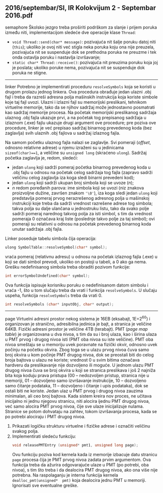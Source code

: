 2016/septembar/SI, IR Kolokvijum 2 - Septembar 2016.pdf
--------------------------------------------------------------------------------
semaphore
Školsko jezgro treba proširiti podrškom za slanje i prijem poruka između niti,
implementacijom sledeće dve operacije klase `Thread`:

- `void Thread::send(char* message)`: pozivajuća nit šalje poruku datoj niti
(`this`); ukoliko je ovoj niti već stigla neka poruka koju ona nije preuzela, pozivajuća
nit se suspenduje dok se prethodna poruka ne preuzme i tek onda ostavlja poruku i
nastavlja izvršavanje;
- `static char* Thread::receive()`: pozivajuća nit preuzima poruku koja joj je
poslata; ukoliko poruke nema, pozivajuća nit se suspenduje dok poruka ne stigne.

--------------------------------------------------------------------------------
linker
Potrebno je implementirati proceduru `resolveSymbols` koja se koristi u drugom prolazu
jednog linkera. Ova procedura obrađuje jedan ulazni .obj fajl i treba da razreši adresna polja
mašinskih instrukcija koja koriste simbole koje taj fajl uvozi. Ulazni i izlazni fajl su
memorijski preslikani, tehnikom virtuelne memorije, tako da se njihov sadržaj može
jednostavno posmatrati kao sadržaj memorije procesa. Na početak memorijski preslikanog
sadržaja ulaznog .obj fajla ukazuje prvi, a na početak tog prepisanog sadržaja u izlaznom
(.exe) fajlu ukazuje drugi argument ove procedure; pre poziva ove procedure, linker je već
prepisao sadržaj binarnog prevedenog koda (bez zaglavlja) svih ulaznih .obj fajlova u sadržaj
izlaznog fajla.

Na samom početku ulaznog fajla nalazi se zaglavlje. Svi pomeraji (*offset*, odnosno relativne
adrese) u njemu izraženi su u jedinicama `sizeof(char)==1`, a veličine su `unsigned long`
(skraćeno `ulong`). Sadržaj početka zaglavlja je, redom, sledeći:

- jedan `ulong` koji sadrži pomeraj početka binarnog prevedenog koda u .obj fajlu u
odnosu na početak celog sadržaja tog fajla (zapravo sadrži veličinu celog zaglavlja iza
koga sledi binarni prevedeni kod);
- jedan `ulong` koji sadrži ukupan broj simbola koji se uvoze (*n*);
- *n* redom poređanih parova: ime simbola koji se uvozi (niz znakova proizvoljne dužine,
završen znakom `'\0'`), iza koga sledi jedan `ulong` koji predstavlja pomeraj prvog
nerazrešenog adresnog polja u mašinskoj instrukciji koje treba da sadrži vrednost
razrešene adrese tog simbola; takva polja su dalje ulančana u jednostruku listu, tako da
svako polje sadrži pomeraj narednog takvog polja za isti simbol, s tim da vrednost
pomeraja 0 označava kraj liste (poslednje takvo polje za taj simbol); ovi pomeraji su
relativni u odnosu na početak prevedenog binarnog koda unutar sadržaja .obj fajla.

Linker poseduje tabelu simbola čija operacija:
```cpp
ulong SymbolTable::resolveSymbol(char* symbol);
```
vraća pomeraj (relativnu adresu) u odnosu na početak izlaznog fajla (.exe) u koji se dati
simbol prevodi, ukoliko on postoji u tabeli, a 0 ako ga nema. Grešku nedefinisanog simbola
treba obraditi pozivom funkcije:
```cpp
int errorSymbolUndefined(char* symbol);
```
Ova funkcija ispisuje korisniku poruku o nedefinisanom datom simbolu i vraća -1, što u tom
slučaju treba da vrati i funkcija `resolveSymbols`. U slučaju uspeha, funkcija
`resolveSymbols` treba da vrati 0.
```cpp
int resolveSymbols (char* inputObj, char* output);
```

--------------------------------------------------------------------------------
page
Virtuelni adresni prostor nekog sistema je 16EB (eksabajt, 1E=$2^{60}$) i organizovan je stranično,
adresibilna jedinica je bajt, a stranica je veličine 64KB. Fizički adresni prostor je veličine 4TB
(terabajt). PMT (*page map table*) je organizovana u dva nivoa, s tim da su i broj ulaza, kao i
širina ulaza u PMT prvog i drugog nivoa isti (PMT oba nivoa su iste veličine). PMT oba nivoa
smeštaju se u memoriju uvek poravnate na fizički okvir, odnosno uvek počinju na početku
okvira. Zbog toga se u ulazu prvog nivoa čuva samo broj okvira u kom počinje PMT drugog
nivoa, dok se preostali biti do celog broja bajtova u ulazu ne koriste; vrednost 0 u svim bitima
označava hardveru da preslikavanje nije dozvoljeno ili moguće. U jednom ulazu PMT drugog
nivoa čuva se broj okvira u koji se stranica preslikava i još 2 najniža bita koja koduju prava
pristupa (00 – nedozvoljen pristup, stranica nije u memoriji, 01 – dozvoljeno samo
izvršavanje instrukcije, 10 – dozvoljeno samo čitanje podataka, 11 – dozvoljeno i čitanje i
upis podataka), dok se ostali biti ne koriste. Jedan ulaz u PMT prvog i drugog nivoa zauzima
minimalan, ali ceo broj bajtova. Kada sistem kreira nov proces, ne učitava inicijalno ni jednu
njegovu stranicu, niti alocira ijednu PMT drugog nivoa, već samo alocira PMT prvog nivoa,
čije sve ulaze inicijalizuje nulama. Stranice se potom dohvataju na zahtev, tokom izvršavanja
procesa, kada se po potrebi alociraju i PMT drugog nivoa.

1. Prikazati logičku strukturu virtuelne i fizičke adrese i označiti veličinu svakog polja.
2. Implementirati sledeću funkciju:
   ```cpp
   void releasePMTEntry (unsigned* pmt1, unsigned long page);
   ```
   Ovu funkciju poziva kod kernela kada iz memorije izbacuje datu stranicu `page` procesa čija je
PMT prvog nivoa zadata prvim argumentom. Ova funkcija treba da ažurira odgovarajuće
ulaze u PMT (po potrebi, oba nivoa), s tim što treba i da dealocira PMT drugog nivoa, ako
ona više nije potrebna. Na raspolaganju je interna funkcija kernela
`dealloc_pmt(unsigned*  pmt)` koja dealocira jednu PMT u memoriji. Ignorisati sve
eventualne greške.
